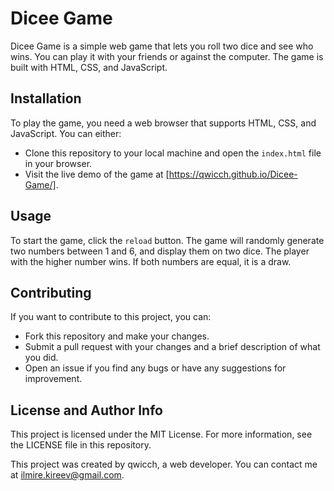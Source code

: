# Dicee Game

Dicee Game is a simple web game that lets you roll two dice and see who wins. You can play it with your friends or against the computer. The game is built with HTML, CSS, and JavaScript.

## Installation

To play the game, you need a web browser that supports HTML, CSS, and JavaScript. You can either:

- Clone this repository to your local machine and open the `index.html` file in your browser.
- Visit the live demo of the game at [https://qwicch.github.io/Dicee-Game/].

## Usage

To start the game, click the `reload` button. The game will randomly generate two numbers between 1 and 6, and display them on two dice. The player with the higher number wins. If both numbers are equal, it is a draw.

## Contributing

If you want to contribute to this project, you can:

- Fork this repository and make your changes.
- Submit a pull request with your changes and a brief description of what you did.
- Open an issue if you find any bugs or have any suggestions for improvement.

## License and Author Info

This project is licensed under the MIT License. For more information, see the LICENSE file in this repository.

This project was created by qwicch, a web developer. You can contact me at ilmire.kireev@gmail.com.
